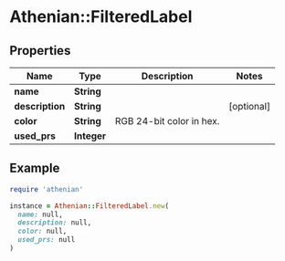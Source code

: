 # Athenian::FilteredLabel

## Properties

| Name | Type | Description | Notes |
| ---- | ---- | ----------- | ----- |
| **name** | **String** |  |  |
| **description** | **String** |  | [optional] |
| **color** | **String** | RGB 24-bit color in hex. |  |
| **used_prs** | **Integer** |  |  |

## Example

```ruby
require 'athenian'

instance = Athenian::FilteredLabel.new(
  name: null,
  description: null,
  color: null,
  used_prs: null
)
```

